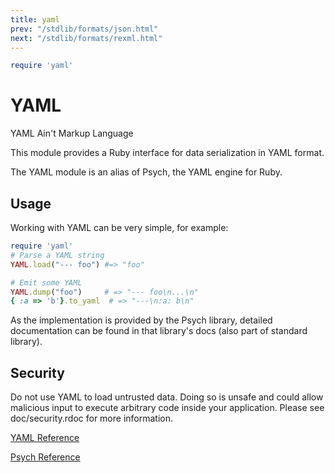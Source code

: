 ```yaml
---
title: yaml
prev: "/stdlib/formats/json.html"
next: "/stdlib/formats/rexml.html"
---
```



```ruby
require 'yaml'
```

# YAML

YAML Ain't Markup Language

This module provides a Ruby interface for data serialization in YAML
format.

The YAML module is an alias of Psych, the YAML engine for Ruby.

## Usage

Working with YAML can be very simple, for example:


```ruby
require 'yaml'
# Parse a YAML string
YAML.load("--- foo") #=> "foo"

# Emit some YAML
YAML.dump("foo")     # => "--- foo\n...\n"
{ :a => 'b'}.to_yaml  # => "---\n:a: b\n"
```

As the implementation is provided by the Psych library, detailed
documentation can be found in that library's docs (also part of standard
library).

## Security

Do not use YAML to load untrusted data. Doing so is unsafe and could
allow malicious input to execute arbitrary code inside your application.
Please see doc/security.rdoc for more information.

[YAML
Reference](https://ruby-doc.org/stdlib-2.5.0/libdoc/yaml/rdoc/YAML.html)



[Psych
Reference](https://ruby-doc.org/stdlib-2.5.0/libdoc/psych/rdoc/Psych.html)

